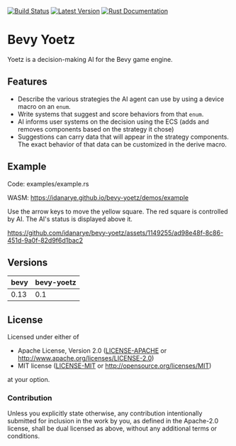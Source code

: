 [![Build Status](https://github.com/idanarye/bevy-yoetz/workflows/CI/badge.svg)](https://github.com/idanarye/bevy-yoetz/actions)
[![Latest Version](https://img.shields.io/crates/v/bevy-yoetz.svg)](https://crates.io/crates/bevy-yoetz)
[![Rust Documentation](https://img.shields.io/badge/api-rustdoc-blue.svg)](https://idanarye.github.io/bevy-yoetz/)

# Bevy Yoetz

Yoetz is a decision-making AI for the Bevy game engine.

## Features

* Describe the various strategies the AI agent can use by using a device macro on an `enum`.
* Write systems that suggest and score behaviors from that `enum`.
* AI informs user systems on the decision using the ECS (adds and removes components based on the strategy it chose)
* Suggestions can carry data that will appear in the strategy components. The exact behavior of that data can be customized in the derive macro.

## Example

Code: examples/example.rs

WASM: https://idanarye.github.io/bevy-yoetz/demos/example

Use the arrow keys to move the yellow square. The red square is controlled by AI. The AI's status is displayed above it.

https://github.com/idanarye/bevy-yoetz/assets/1149255/ad98e48f-8c86-451d-9a0f-82d9f6d1bac2

## Versions

| bevy | bevy-yoetz |
|------|------------|
| 0.13 | 0.1        |

## License

Licensed under either of

 * Apache License, Version 2.0 ([LICENSE-APACHE](LICENSE-APACHE) or http://www.apache.org/licenses/LICENSE-2.0)
 * MIT license ([LICENSE-MIT](LICENSE-MIT) or http://opensource.org/licenses/MIT)

at your option.

### Contribution

Unless you explicitly state otherwise, any contribution intentionally submitted
for inclusion in the work by you, as defined in the Apache-2.0 license, shall be dual licensed as above, without any
additional terms or conditions.
